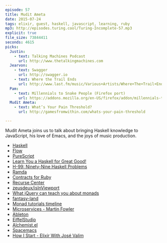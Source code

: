 ```yaml
---
episode: 57
title: Mudit Ameta
date: 2015-07-24
tags: elixir, guest, haskell, javascript, learning, ruby
mp3: http://episodes.turing.cool/Turing-Incomplete-57.mp3
explicit: true
file_size: 73844411
seconds: 4615
picks:
  Justin:
    - text: Talking Machines Podcast
      url: http://www.thetalkingmachines.com
  Jearvon:
    - text: Swagger
      url: http://swagger.io
    - text: Where the Trail Ends
      url: http://www.last.fm/music/Various+Artists/Where+The+Trail+Ends
  Pam:
    - text: Millennials to Snake People (Firefox port)
      url: https://addons.mozilla.org/en-US/firefox/addon/millennials-to-snake-people/
  Mudit Ameta:
    - text: What’s Your Pain Threshold?
      url: http://gamesfromwithin.com/whats-your-pain-threshold

---
```


Mudit Ameta joins us to talk about bringing Haskell knowledge to JavaScript,
his love of Emacs, and the joys of music production.

* [Haskell](https://www.haskell.org)
* [Flow](http://flowtype.org)
* [PureScript](http://www.purescript.org)
* [Learn You a Haskell for Great Good!](http://learnyouahaskell.com)
* [H-99: Ninety-Nine Haskell Problems](https://wiki.haskell.org/H-99:_Ninety-Nine_Haskell_Problems)
* [Ramda](http://ramdajs.com)
* [Contracts for Ruby](http://egonschiele.github.io/contracts.ruby)
* [Recurse Center](https://www.recurse.com/)
* [zeusdeux/isInViewport](https://github.com/zeusdeux/isInViewport)
* [What jQuery can teach you about monads](http://thewebivore.com/jquery-can-teach-monads/)
* [fantasy-land](https://github.com/fantasyland/fantasy-land)
* [Monad tutorials timeline](https://wiki.haskell.org/Monad_tutorials_timeline)
* [Microservices - Martin Fowler](http://martinfowler.com/articles/microservices.html)
* [Ableton](https://www.ableton.com)
* [EiffelStudio](https://www.eiffel.com/eiffelstudio/)
* [Alchemist.el](https://github.com/tonini/alchemist.el)
* [Spacemacs](https://github.com/syl20bnr/spacemacs)
* [How I Start - Elixir With José Valim](https://howistart.org/posts/elixir/1)
